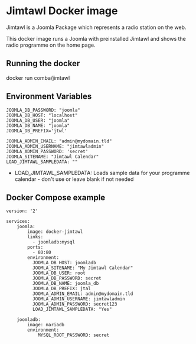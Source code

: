 # Jimtawl Docker image
Jimtawl is a Joomla Package which represents a radio station on the web.

This docker image runs a Joomla with preinstalled Jimtawl and shows the radio programme on the home page. 

## Running the docker

docker run comba/jimtawl 

## Environment Variables

    JOOMLA_DB_PASSWORD: "joomla"
    JOOMLA_DB_HOST: "localhost"
    JOOMLA_DB_USER: "joomla"
    JOOMLA_DB_NAME: "joomla"
    JOOMLA_DB_PREFIX='jtwl'

    JOOMLA_ADMIN_EMAIL: "admin@mydomain.tld"
    JOOMLA_ADMIN_USERNAME: "jimtawladmin"
    JOOMLA_ADMIN_PASSWORD: 'secret'
    JOOMLA_SITENAME: "Jimtawl Calendar"
    LOAD_JIMTAWL_SAMPLEDATA: ""
    
* LOAD_JIMTAWL_SAMPLEDATA: Loads sample data for your programme calendar - don't use or leave blank if not needed     

## Docker Compose example

    version: '2'

    services:
        joomla:
            image: docker-jimtawl
            links:
              - joomladb:mysql
            ports:
              - 80:80
            environment:
              JOOMLA_DB_HOST: joomladb
              JOOMLA_SITENAME: "My Jimtawl Calendar"
              JOOMLA_DB_USER: root
              JOOMLA_DB_PASSWORD: secret
              JOOMLA_DB_NAME: joomla_db
              JOOMLA_DB_PREFIX: jtal
              JOOMLA_ADMIN_EMAIL: admin@mydomain.tld
              JOOMLA_ADMIN_USERNAME: jimtawladmin
              JOOMLA_ADMIN_PASSWORD: secret123
              LOAD_JIMTAWL_SAMPLEDATA: "Yes"

        joomladb:
            image: mariadb
            environment:
                MYSQL_ROOT_PASSWORD: secret


